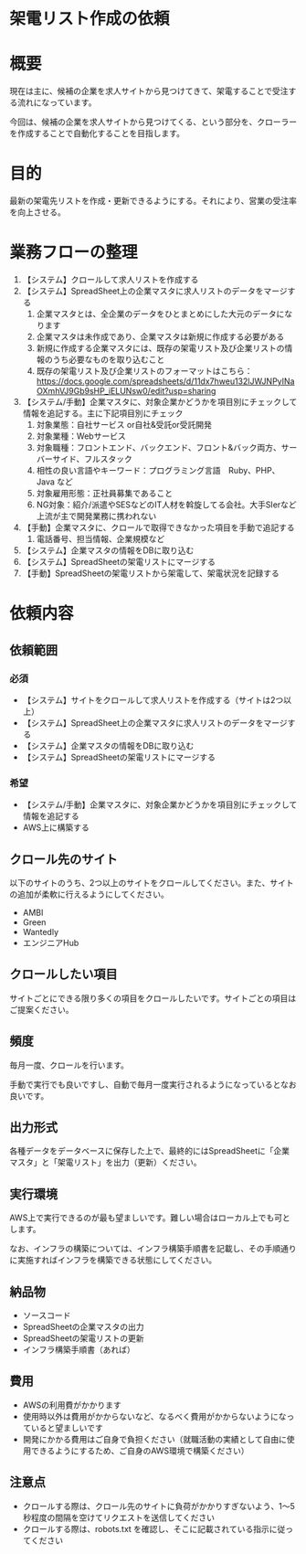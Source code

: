 # 架電リスト作成の依頼

# 概要

現在は主に、候補の企業を求人サイトから見つけてきて、架電することで受注する流れになっています。

今回は、候補の企業を求人サイトから見つけてくる、という部分を、クローラーを作成することで自動化することを目指します。

# 目的

最新の架電先リストを作成・更新できるようにする。それにより、営業の受注率を向上させる。

# 業務フローの整理

1. 【システム】クロールして求人リストを作成する
2. 【システム】SpreadSheet上の企業マスタに求人リストのデータをマージする
    1. 企業マスタとは、全企業のデータをひとまとめにした大元のデータになります
    2. 企業マスタは未作成であり、企業マスタは新規に作成する必要がある
    3. 新規に作成する企業マスタには、既存の架電リスト及び企業リストの情報のうち必要なものを取り込むこと
    4. 既存の架電リスト及び企業リストのフォーマットはこちら：https://docs.google.com/spreadsheets/d/11dx7hweu132lJWJNPyINaOXmhVJ9Gb9sHP_iELUNsw0/edit?usp=sharing
3. 【システム/手動】企業マスタに、対象企業かどうかを項目別にチェックして情報を追記する。主に下記項目別にチェック
    1. 対象業態：自社サービス or自社&受託or受託開発
    2. 対象業種：Webサービス
    3. 対象職種：フロントエンド、バックエンド、フロント&バック両方、サーバーサイド、フルスタック
    4. 相性の良い言語やキーワード：プログラミング言語　Ruby、PHP、Java など
    5. 対象雇用形態：正社員募集であること
    6. NG対象：紹介/派遣やSESなどのIT人材を斡旋してる会社。大手SIerなど上流が主で開発業務に携われない
4. 【手動】企業マスタに、クロールで取得できなかった項目を手動で追記する
    1. 電話番号、担当情報、企業規模など
5. 【システム】企業マスタの情報をDBに取り込む
6. 【システム】SpreadSheetの架電リストにマージする
7. 【手動】SpreadSheetの架電リストから架電して、架電状況を記録する

# 依頼内容

## 依頼範囲

### 必須

- 【システム】サイトをクロールして求人リストを作成する（サイトは2つ以上）
- 【システム】SpreadSheet上の企業マスタに求人リストのデータをマージする
- 【システム】企業マスタの情報をDBに取り込む
- 【システム】SpreadSheetの架電リストにマージする

### 希望

- 【システム/手動】企業マスタに、対象企業かどうかを項目別にチェックして情報を追記する
- AWS上に構築する

## クロール先のサイト

以下のサイトのうち、2つ以上のサイトをクロールしてください。また、サイトの追加が柔軟に行えるようにしてください。

- AMBI
- Green
- Wantedly
- エンジニアHub

## クロールしたい項目

サイトごとにできる限り多くの項目をクロールしたいです。サイトごとの項目はご提案ください。

## 頻度

毎月一度、クロールを行います。

手動で実行でも良いですし、自動で毎月一度実行されるようになっているとなお良いです。

## 出力形式

各種データをデータベースに保存した上で、最終的にはSpreadSheetに「企業マスタ」と「架電リスト」を出力（更新）ください。

## 実行環境

AWS上で実行できるのが最も望ましいです。難しい場合はローカル上でも可とします。

なお、インフラの構築については、インフラ構築手順書を記載し、その手順通りに実施すればインフラを構築できる状態にしてください。

## 納品物

- ソースコード
- SpreadSheetの企業マスタの出力
- SpreadSheetの架電リストの更新
- インフラ構築手順書（あれば）

## 費用

- AWSの利用費がかかります
- 使用時以外は費用がかからないなど、なるべく費用がかからないようになっていると望ましいです
- 開発にかかる費用はご自身で負担ください（就職活動の実績として自由に使用できるようにするため、ご自身のAWS環境で構築ください）

## 注意点

- クロールする際は、クロール先のサイトに負荷がかかりすぎないよう、1～5秒程度の間隔を空けてリクエストを送信してください
- クロールする際は、robots.txt を確認し、そこに記載されている指示に従ってください
